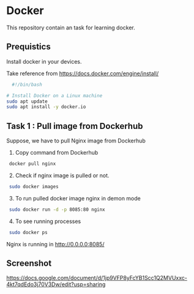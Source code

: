 
# Docker
This repository contain an task for learning docker.

## Prequistics

Install docker in your devices.

Take reference from https://docs.docker.com/engine/install/

```bash
  #!/bin/bash

# Install Docker on a Linux machine
sudo apt update
sudo apt install -y docker.io
```
## Task 1 : Pull image from Dockerhub 

Suppose, we have to pull Nginx image from Dockerhub

1. Copy command from Dockerhub
```bash
 docker pull nginx
 ```

2. Check if nginx image is pulled or not.
```bash
 sudo docker images
 ```
3. To run pulled docker image nginx in demon mode
```bash
 sudo docker run -d -p 8085:80 nginx
 ```
4. To see running processes
```bash
 sudo docker ps
 ```
Nginx is running in http://0.0.0.0:8085/


## Screenshot
https://docs.google.com/document/d/1jp9VFP8yFcYB1Scc1Q2MVUxxc-4kt7qdEdo3j70V3Dw/edit?usp=sharing
